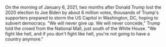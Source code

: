 On the morning of January 6, 2021, two months after Donald Trump lost
the 2020 election to Joe Biden by about 6 million votes, thousands of
Trump's supporters prepared to storm the US Capitol in Washington, DC,
hoping to subvert democracy. "We will never give up. We will never
concede," Trump told the crowd from the National Mall, just south of the
White House. "We fight like hell, and if you don't fight like hell,
you're not going to have a country anymore."